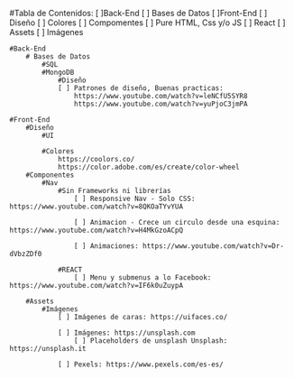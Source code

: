 #Tabla de Contenidos:
[ ]Back-End
    [ ] Bases de Datos
[ ]Front-End 
    [ ] Diseño
        [ ] Colores
    [ ] Compomentes
        [ ] Pure HTML, Css y/o JS
        [ ] React
    [ ] Assets
        [ ] Imágenes



    #Back-End
        # Bases de Datos
            #SQL
            #MongoDB
                #Diseño
                [ ] Patrones de diseño, Buenas practicas: 
                    https://www.youtube.com/watch?v=leNCfU5SYR8
                    https://www.youtube.com/watch?v=yuPjoC3jmPA 
        
    #Front-End
        #Diseño
            #UI

            #Colores
                https://coolors.co/
                https://color.adobe.com/es/create/color-wheel
        #Componentes
            #Nav
                #Sin Frameworks ni librerías
                    [ ] Responsive Nav - Solo CSS: https://www.youtube.com/watch?v=8QKOaTYvYUA

                    [ ] Animacion - Crece un circulo desde una esquina: https://www.youtube.com/watch?v=H4MkGzoACpQ

                    [ ] Animaciones: https://www.youtube.com/watch?v=Dr-dVbzZDf0

                #REACT
                    [ ] Menu y submenus a lo Facebook: https://www.youtube.com/watch?v=IF6k0uZuypA

        #Assets
            #Imágenes
                [ ] Imágenes de caras: https://uifaces.co/

                [ ] Imágenes: https://unsplash.com
                    [ ] Placeholders de unsplash Unsplash: https://unsplash.it

                [ ] Pexels: https://www.pexels.com/es-es/

